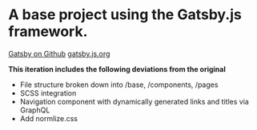 # A base project using the Gatsby.js framework.

[Gatsby on Github](https://github.com/gatsbyjs)
[gatsby.js.org](https://www.gatsbyjs.org/)

**This iteration includes the following deviations from the original**

- File structure broken down into /base, /components, /pages
- SCSS integration
- Navigation component with dynamically generated links and titles via GraphQL
- Add normlize.css
